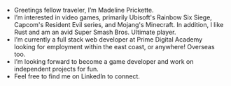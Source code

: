 - Greetings fellow traveler, I’m Madeline Prickette.
- I’m interested in video games, primarily Ubisoft's Rainbow Six Siege, Capcom's Resident Evil series, and Mojang's Minecraft. In addition, I like Rust and am an avid Super Smash Bros. Ultimate player.
- I’m currently a full stack web developer at Prime Digital Academy looking for employment within the east coast, or anywhere! Overseas too.
- I’m looking forward to become a game developer and work on independent projects for fun.
- Feel free to find me on LinkedIn to connect.

<!---
madelinePrickette/madelinePrickette is a ✨ special ✨ repository because its `README.md` (this file) appears on your GitHub profile.
You can click the Preview link to take a look at your changes.
--->
